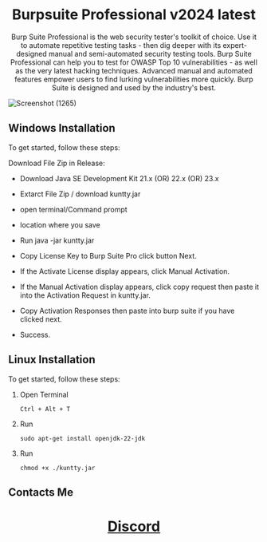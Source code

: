 # <h1 align="center"> Burpsuite Professional v2024 latest </h1>

<p align="center"> Burp Suite Professional is the web security tester's toolkit of choice. Use it to automate repetitive testing tasks - then dig deeper with its expert-designed manual and semi-automated security testing tools. Burp Suite Professional can help you to test for OWASP Top 10 vulnerabilities - as well as the very latest hacking techniques. Advanced manual and automated features empower users to find lurking vulnerabilities more quickly. Burp Suite is designed and used by the industry's best.</p>


![Screenshot (1265)](https://github.com/user-attachments/assets/6ed5bae4-c4db-4942-b1c4-d0dbc059dbe0)


## Windows Installation

To get started, follow these steps:

Download File Zip in Release:

   - Download Java SE Development Kit 21.x (OR) 22.x (OR) 23.x

   - Extarct File Zip / download kuntty.jar

   - open terminal/Command prompt 

   - location where you save
    
   - Run java -jar kuntty.jar

   - Copy License Key to Burp Suite Pro click button Next.

   - If the Activate License display appears, click Manual Activation.

   - If the Manual Activation display appears, click copy request then paste it into the Activation Request in kuntty.jar.

   - Copy Activation Responses then paste into burp suite if you have clicked next.

   - Success.

   ## Linux Installation

   To get started, follow these steps:

1. Open Terminal
   ```
   Ctrl + Alt + T
   ```

2. Run 

   ```
   sudo apt-get install openjdk-22-jdk
   ```
3. Run 
   ```
   chmod +x ./kuntty.jar
   ```

## Contacts Me

<h1 align="center">

[Discord](https://discord.com/users/822475459500834877/)
 </h1>
 
<br></br>


 
